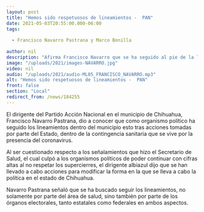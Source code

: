 ```yaml
---
layout: post
title: "Hemos sido respetuosos de lineamientos -  PAN"
date: 2021-05-03T20:55:00.000-06:00
tags:
  
  - Francisco Navarro Pastrana y Marco Bonilla
  
author: nil
description: "Afirma Francisco Navarro que se ha seguido al pie de la letra peticiones de gobiernos e instituto Electoral."
image: "/uploads/2021/images-NAVARRO.jpg"
video: nil
audio: "/uploads/2021/audio-ML05_FRANCISCO_NAVARRO.mp3"
alt: "Hemos sido respetuosos de lineamientos -  PAN"
front: false
section: "Local"
redirect_from: /news/184255
---
```


El dirigente del Partido Acción Nacional en el municipio de Chihuahua, Francisco Navarro Pastrana, dio a conocer que como organismo político ha seguido los lineamientos dentro del municipio esto tras acciones tomadas por parte del Estado, dentro de la contingencia sanitaria que se vive por la presencia del coronavirus.

Al ser cuestionado respecto a los señalamientos que hizo el Secretario de Salud, el cual culpó a los organismos políticos de poder continuar con cifras altas al no respetar los supercierres, el dirigente albiazul dijo que se han llevado a cabo acciones para modificar la forma en la que se lleva a cabo la política en el estado de Chihuahua.

Navarro Pastrana señaló que se ha buscado seguir los lineamientos, no solamente por parte del área de salud, sino también por parte de los órganos electorales, tanto estatales como federales en ambos aspectos.
